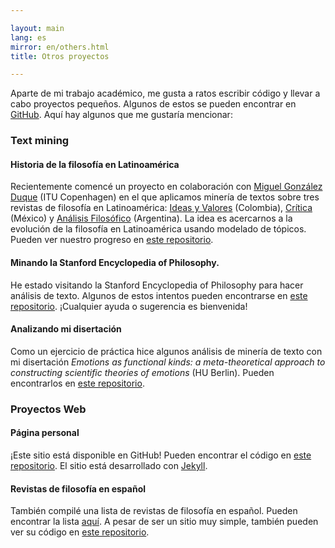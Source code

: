 ```yaml
---

layout: main
lang: es
mirror: en/others.html
title: Otros proyectos

---
```


Aparte de mi trabajo académico, me gusta a ratos escribir código y llevar a cabo proyectos pequeños. Algunos de estos se pueden encontrar en [GitHub](https://github.com/juanrloaiza). Aquí hay algunos que me gustaría mencionar:

### Text mining

#### Historia de la filosofía en Latinoamérica
Recientemente comencé un proyecto en colaboración con [Miguel González Duque](https://www.miguelgondu.com) (ITU Copenhagen) en el que aplicamos minería de textos sobre tres revistas de filosofía en Latinoamérica: [Ideas y Valores](https://revistas.unal.edu.co/index.php/idval/) (Colombia), [Crítica](http://critica.filosoficas.unam.mx/index.php/critica) (México) y [Análisis Filosófico](https://analisisfilosofico.org/index.php/af) (Argentina). La idea es acercarnos a la evolución de la filosofía en Latinoamérica usando modelado de tópicos. Pueden ver nuestro progreso en [este repositorio](https://github.com/juanrloaiza/latinamerican-philosophy-mining).

#### Minando la Stanford Encyclopedia of Philosophy.

He estado visitando la Stanford Encyclopedia of Philosophy para hacer análisis de texto. Algunos de estos intentos pueden encontrarse en [este repositorio](https://github.com/juanrloaiza/SEP_TextMining). ¡Cualquier ayuda o sugerencia es bienvenida!

#### Analizando mi disertación

Como un ejercicio de práctica hice algunos análisis de minería de texto con mi disertación *Emotions as functional kinds: a meta-theoretical approach to constructing scientific theories of emotions* (HU Berlin). Pueden encontrarlos en [este repositorio](https://github.com/juanrloaiza/dissertation-analyses).

### Proyectos Web

#### Página personal

¡Este sitio está disponible en GitHub! Pueden encontrar el código en [este repositorio](https://github.com/juanrloaiza/academic/). El sitio está desarrollado con [Jekyll](https://jekyllrb.com/).

#### Revistas de filosofía en español

También compilé una lista de revistas de filosofía en español. Pueden encontrar la lista  [aquí](https://juanrloaiza.github.io/revistas_filosofia/). A pesar de ser un sitio muy simple, también pueden ver su código en [este repositorio](https://github.com/juanrloaiza/revistas_filosofia).

